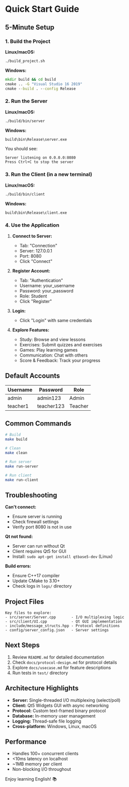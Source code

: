 # Quick Start Guide

## 5-Minute Setup

### 1. Build the Project

**Linux/macOS:**
```bash
./build_project.sh
```

**Windows:**
```cmd
mkdir build && cd build
cmake .. -G "Visual Studio 16 2019"
cmake --build . --config Release
```

### 2. Run the Server

**Linux/macOS:**
```bash
./build/bin/server
```

**Windows:**
```cmd
build\bin\Release\server.exe
```

You should see:
```
Server listening on 0.0.0.0:8080
Press Ctrl+C to stop the server
```

### 3. Run the Client (in a new terminal)

**Linux/macOS:**
```bash
./build/bin/client
```

**Windows:**
```cmd
build\bin\Release\client.exe
```

### 4. Use the Application

1. **Connect to Server:**
   - Tab: "Connection"
   - Server: 127.0.0.1
   - Port: 8080
   - Click "Connect"

2. **Register Account:**
   - Tab: "Authentication"
   - Username: your_username
   - Password: your_password
   - Role: Student
   - Click "Register"

3. **Login:**
   - Click "Login" with same credentials

4. **Explore Features:**
   - Study: Browse and view lessons
   - Exercises: Submit quizzes and exercises
   - Games: Play learning games
   - Communication: Chat with others
   - Score & Feedback: Track your progress

## Default Accounts

| Username | Password | Role |
|----------|----------|------|
| admin | admin123 | Admin |
| teacher1 | teacher123 | Teacher |

## Common Commands

```bash
# Build
make build

# Clean
make clean

# Run server
make run-server

# Run client  
make run-client
```

## Troubleshooting

**Can't connect:**
- Ensure server is running
- Check firewall settings
- Verify port 8080 is not in use

**Qt not found:**
- Server can run without Qt
- Client requires Qt5 for GUI
- Install: `sudo apt-get install qtbase5-dev` (Linux)

**Build errors:**
- Ensure C++17 compiler
- Update CMake to 3.10+
- Check logs in `logs/` directory

## Project Files

```
Key files to explore:
- src/server/Server.cpp       - I/O multiplexing logic
- src/client/UI.cpp           - Qt GUI implementation
- include/message_structs.hpp - Protocol definitions
- config/server_config.json   - Server settings
```

## Next Steps

1. Review `README.md` for detailed documentation
2. Check `docs/protocol-design.md` for protocol details
3. Explore `docs/usecase.md` for feature descriptions
4. Run tests in `test/` directory

## Architecture Highlights

- **Server:** Single-threaded I/O multiplexing (select/poll)
- **Client:** Qt5 Widgets GUI with async networking
- **Protocol:** Custom text-framed binary protocol
- **Database:** In-memory user management
- **Logging:** Thread-safe file logging
- **Cross-platform:** Windows, Linux, macOS

## Performance

- Handles 100+ concurrent clients
- <10ms latency on localhost
- ~1MB memory per client
- Non-blocking I/O throughout

Enjoy learning English! 📚


